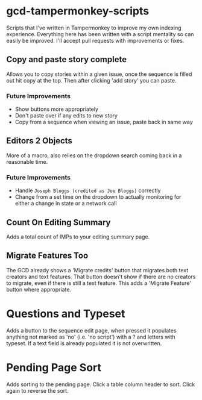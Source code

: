 # gcd-tampermonkey-scripts
Scripts that I've written in Tampermonkey to improve my own indexing experience. Everything here has been written with a script mentality so can easily be improved. I'll accept pull requests with improvements or fixes.

## Copy and paste story complete
Allows you to copy stories within a given issue, once the sequence is filled out hit copy at the top. Then after clicking 'add story' you can paste.

### Future Improvements
 - Show buttons more appropriately
 - Don't paste over if any edits to new story
 - Copy from a sequence when viewing an issue, paste back in same way

## Editors 2 Objects
More of a macro, also relies on the dropdown search coming back in a reasonable time.

### Future Improvements
 - Handle `Joseph Bloggs (credited as Joe Bloggs)` correctly
 - Change from a set time on the dropdown to actually monitoring for either a change in state or a network call

## Count On Editing Summary
Adds a total count of IMPs to your editing summary page.

## Migrate Features Too
The GCD already shows a 'Migrate credits' button that migrates both text creators and text features.
That button doesn't show if there are no creators to migrate, even if there is still a text feature.
This adds a 'Migrate Feature' button where appropriate.

# Questions and Typeset
Adds a button to the sequence edit page, when pressed it populates anything not marked as 'no' (i.e. 'no script') with a ? and letters with typeset. If a text field is already populated it is not overwritten.

# Pending Page Sort
Adds sorting to the pending page. Click a table column header to sort. Click again to reverse the sort.